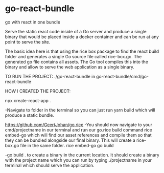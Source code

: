 # go-react-bundle
go with react in one bundle

Serve the static react code inside of a Go server and produce a single binary that would be placed 
inside a docker container and can be run at any point to serve the site.

The basic idea here is that using the rice box package to find the react build folder and generates a single Go source file called rice-box.go. 
The generated go file contains all assets. The Go tool compiles this into the binary and allow to serve the web application as a single binary.

TO RUN THE PROJECT: ./go-react-bundle in go-react-bundle/cmd/go-react-bundle

HOW I CREATED THE PROJECT:

npx create-react-app .

-Navigate to folder in the terminal so you can just run yarn build which will produce a static bundle.

https://github.com/GeertJohan/go.rice
-You should now navigate to your cmd/projectname in our terminal and run our go.rice build command rice embed-go which will find our asset references and compile them so that they can be bundled alongside our final binary. This will create a rice-box.go file in the same folder.
rice embed-go
go build

-go build . to create a binary in the current location. It should create a binary with the project name which you can run by typing ./projectname in your terminal which should serve the application.